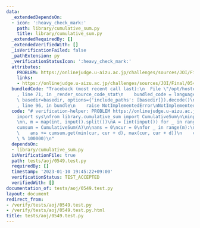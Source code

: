 ```yaml
---
data:
  _extendedDependsOn:
  - icon: ':heavy_check_mark:'
    path: library/cumulative_sum.py
    title: library/cumulative_sum.py
  _extendedRequiredBy: []
  _extendedVerifiedWith: []
  _isVerificationFailed: false
  _pathExtension: py
  _verificationStatusIcon: ':heavy_check_mark:'
  attributes:
    PROBLEM: https://onlinejudge.u-aizu.ac.jp/challenges/sources/JOI/Final/0549
    links:
    - https://onlinejudge.u-aizu.ac.jp/challenges/sources/JOI/Final/0549
  bundledCode: "Traceback (most recent call last):\n  File \"/opt/hostedtoolcache/PyPy/3.7.13/x64/site-packages/onlinejudge_verify/documentation/build.py\"\
    , line 71, in _render_source_code_stat\n    bundled_code = language.bundle(stat.path,\
    \ basedir=basedir, options={'include_paths': [basedir]}).decode()\n  File \"/opt/hostedtoolcache/PyPy/3.7.13/x64/site-packages/onlinejudge_verify/languages/python.py\"\
    , line 96, in bundle\n    raise NotImplementedError\nNotImplementedError\n"
  code: "# verification-helper: PROBLEM https://onlinejudge.u-aizu.ac.jp/challenges/sources/JOI/Final/0549\n\
    import sys\nfrom library.cumulative_sum import CumulativeSum\n\ninput = sys.stdin.readline\n\
    \nn, m = map(int, input().split())\nA = [int(input()) for _ in range(n - 1)]\n\
    cumsum = CumulativeSum(A)\n\nans = 0\ncur = 0\nfor _ in range(m):\n    d = int(input())\n\
    \    ans += cumsum.get(min(cur, cur + d), max(cur, cur + d))\n    cur += d\nprint(ans\
    \ % 100000)\n"
  dependsOn:
  - library/cumulative_sum.py
  isVerificationFile: true
  path: tests/aoj/0549.test.py
  requiredBy: []
  timestamp: '2023-01-10 19:45:22+09:00'
  verificationStatus: TEST_ACCEPTED
  verifiedWith: []
documentation_of: tests/aoj/0549.test.py
layout: document
redirect_from:
- /verify/tests/aoj/0549.test.py
- /verify/tests/aoj/0549.test.py.html
title: tests/aoj/0549.test.py
---
```

